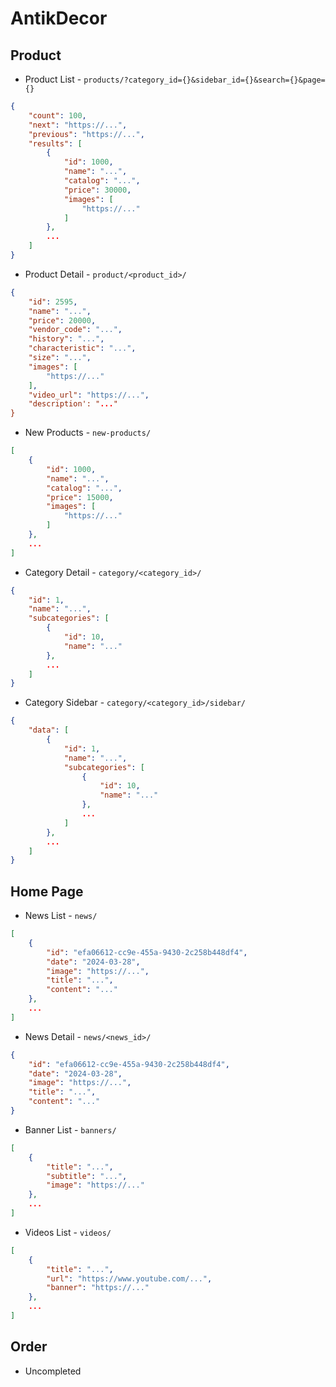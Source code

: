 # AntikDecor

## Product
* Product List - `products/?category_id={}&sidebar_id={}&search={}&page={}`
```json
{
    "count": 100,
    "next": "https://...",
    "previous": "https://...",
    "results": [
        {
            "id": 1000,
            "name": "...",
            "catalog": "...",
            "price": 30000,
            "images": [
                "https://..."
            ]
        },
        ...
    ]
}
```
* Product Detail - `product/<product_id>/`
```json
{
    "id": 2595,
    "name": "...",
    "price": 20000,
    "vendor_code": "...",
    "history": "...",
    "characteristic": "...",
    "size": "...",
    "images": [
        "https://..."
    ],
    "video_url": "https://...",
    "description': "..."
}
```
* New Products - `new-products/`
```json
[
    {
        "id": 1000,
        "name": "...",
        "catalog": "...",
        "price": 15000,
        "images": [
            "https://..."
        ]
    },
    ...
]
```
* Category Detail - `category/<category_id>/`
```json
{
    "id": 1,
    "name": "...",
    "subcategories": [
        {
            "id": 10,
            "name": "..."
        },
        ...
    ]
}
```
* Category Sidebar - `category/<category_id>/sidebar/`
```json
{
    "data": [
        {
            "id": 1,
            "name": "...",
            "subcategories": [
                {
                    "id": 10,
                    "name": "..."
                },
                ...
            ]
        },
        ...
    ]
}
```

## Home Page
* News List - `news/`
```json
[
    {
        "id": "efa06612-cc9e-455a-9430-2c258b448df4",
        "date": "2024-03-28",
        "image": "https://...",
        "title": "...",
        "content": "..."
    },
    ...
]
```
* News Detail - `news/<news_id>/`
```json
{
    "id": "efa06612-cc9e-455a-9430-2c258b448df4", 
    "date": "2024-03-28",
    "image": "https://...",
    "title": "...", 
    "content": "..."
}
```
* Banner List - `banners/`
```json
[
    {
        "title": "...",
        "subtitle": "...",
        "image": "https://..."
    },
    ...
]
```
* Videos List - `videos/`
```json
[
    {
        "title": "...",
        "url": "https://www.youtube.com/...",
        "banner": "https://..."
    },
    ...
]
```

## Order
* Uncompleted